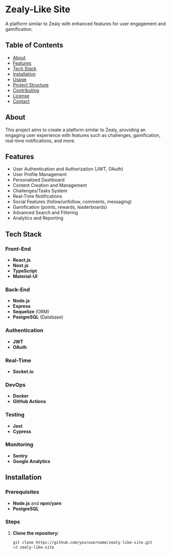 # Zealy-Like Site

A platform similar to Zealy with enhanced features for user engagement and gamification.

## Table of Contents

- [About](#about)
- [Features](#features)
- [Tech Stack](#tech-stack)
- [Installation](#installation)
- [Usage](#usage)
- [Project Structure](#project-structure)
- [Contributing](#contributing)
- [License](#license)
- [Contact](#contact)

## About

This project aims to create a platform similar to Zealy, providing an engaging user experience with features such as challenges, gamification, real-time notifications, and more.

## Features

- User Authentication and Authorization (JWT, OAuth)
- User Profile Management
- Personalized Dashboard
- Content Creation and Management
- Challenges/Tasks System
- Real-Time Notifications
- Social Features (follow/unfollow, comments, messaging)
- Gamification (points, rewards, leaderboards)
- Advanced Search and Filtering
- Analytics and Reporting

## Tech Stack

### Front-End
- **React.js**
- **Next.js**
- **TypeScript**
- **Material-UI**

### Back-End
- **Node.js**
- **Express**
- **Sequelize** (ORM)
- **PostgreSQL** (Database)

### Authentication
- **JWT**
- **OAuth**

### Real-Time
- **Socket.io**

### DevOps
- **Docker**
- **GitHub Actions**

### Testing
- **Jest**
- **Cypress**

### Monitoring
- **Sentry**
- **Google Analytics**

## Installation

### Prerequisites

- **Node.js** and **npm/yarn**
- **PostgreSQL**

### Steps

1. **Clone the repository:**
   ```sh
   git clone https://github.com/yourusername/zealy-like-site.git
   cd zealy-like-site
